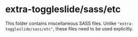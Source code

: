 # extra-toggleslide/sass/etc

This folder contains miscellaneous SASS files. Unlike `"extra-toggleslide/sass/etc"`, these files
need to be used explicitly.
